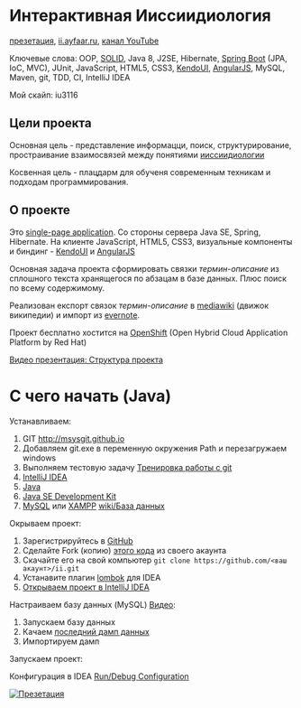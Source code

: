 Интерактивная Ииссиидиология
============================
[презетация](http://youtu.be/__ibkaMRHZI), [ii.ayfaar.ru](http://ii.ayfaar.ru), [канал YouTube](https://www.youtube.com/channel/UCx7OZ2t2mEiaW6kem5lfl9w)

Ключевые слова: OOP, [SOLID](http://ru.wikipedia.org/wiki/SOLID_(%D0%BE%D0%B1%D1%8A%D0%B5%D0%BA%D1%82%D0%BD%D0%BE-%D0%BE%D1%80%D0%B8%D0%B5%D0%BD%D1%82%D0%B8%D1%80%D0%BE%D0%B2%D0%B0%D0%BD%D0%BD%D0%BE%D0%B5_%D0%BF%D1%80%D0%BE%D0%B3%D1%80%D0%B0%D0%BC%D0%BC%D0%B8%D1%80%D0%BE%D0%B2%D0%B0%D0%BD%D0%B8%D0%B5)), Java 8, J2SE, Hibernate, [Spring Boot](https://spring.io/) (JPA, IoC, MVC), JUnit, JavaScript, HTML5, CSS3, [KendoUI](www.kendoui.com), [AngularJS](https://angularjs.org), MySQL, Maven, git, TDD, CI, IntelliJ IDEA

Мой скайп: iu3116

Цели проекта
------------
Основная цель - представление информацци, поиск, структурирование, простраивание взаимосвязей между понятиями [ииссиидиологии](http://ru.science.wikia.com/wiki/%D0%98%D0%B8%D1%81%D1%81%D0%B8%D0%B8%D0%B4%D0%B8%D0%BE%D0%BB%D0%BE%D0%B3%D0%B8%D1%8F)

Косвенная цель - плацдарм для обученя современным техникам и подходам программирования.

О проекте
---------

Это [single-page application](http://en.wikipedia.org/wiki/Single-page_application). Со стороны сервера Java SE, Spring, Hibernate. На клиенте JavaScript, HTML5, CSS3, визуальные компоненты и биндинг - [KendoUI](www.kendoui.com) и [AngularJS](https://angularjs.org)

Основная задача проекта сформировать связки *термин-описание* из сплошного текста хранящегося по абзацам в базе данных. Плюс поиск по всему содержимому.

Реализован експорт связок *термин-описание* в [mediawiki](http://www.mediawiki.org) (движок википедии) и импорт из [evernote](https://www.evernote.com). 

Проект бесплатно хостится на [OpenShift](https://www.openshift.com/) (Open Hybrid Cloud Application Platform by Red Hat)

[Видео презентация: Структура проекта](https://www.youtube.com/watch?v=Q7GfXEzswcQ&list=UUx7OZ2t2mEiaW6kem5lfl9w)

С чего начать (Java)
====================

Устанавливаем:

1.	GIT http://msysgit.github.io
2.	Добавляем git.exe в переменную окружения Path и перезагружаем windows
3.	Выполняем тестовую задачу [Тренировка работы с git](https://github.com/devstarter/ii/issues/4)
4.	[IntelliJ IDEA](http://www.jetbrains.com/idea/download/)
5.	[Java](https://www.java.com/en/download)
6.	[Java SE Development Kit](http://www.oracle.com/technetwork/java/javase/downloads/index.html)
7.	[MySQL](http://dev.mysql.com/downloads/mysql/) или [XAMPP](https://www.apachefriends.org/index.html) [wiki/База данных](https://github.com/devstarter/ii/wiki/%D0%91%D0%B0%D0%B7%D0%B0-%D0%B4%D0%B0%D0%BD%D0%BD%D1%8B%D1%85)

Окрываем проект:

1. Зарегистрируйтесь в [GitHub](https://github.com)
2. Сделайте Fork (копию) [этого кода](https://github.com/devstarter/ii) из своего акаунта
3. Скачайте его на свой компьютер `git clone https://github.com/<ваш акаунт>/ii.git`
4. Устанавите плагин [lombok](http://plugins.jetbrains.com/plugin/6317) для IDEA
5. [Открываем проект в IntelliJ IDEA](https://github.com/devstarter/ii/wiki/%D0%9E%D1%82%D0%BA%D1%80%D1%8B%D1%82%D0%B8%D0%B5-%D0%BF%D1%80%D0%BE%D0%B5%D0%BA%D1%82%D0%B0-%D0%B2-IntelliJ-IDEA)

Настраиваем базу данных (MySQL) [Видео](https://www.youtube.com/watch?v=l-ZGmR98d-4): 

1. Запускаем базу данных
2. Качаем [последний дамп данных](https://github.com/devstarter/ii/tree/master/db)
3. Импортируем дамп

Запускаем проект:

Конфигурация в IDEA [Run/Debug Configuration](https://cloud.githubusercontent.com/assets/1183619/14000544/b469080e-f152-11e5-9a3a-c1acb737b5d8.png)


[![Презетация](http://img.youtube.com/vi/__ibkaMRHZI/0.jpg)](http://youtu.be/__ibkaMRHZI)
